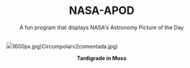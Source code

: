 <div align="center">
  <h1>
    NASA-APOD
  </h1>
</div>
  
<div align="center">
  A fun program that displays NASA's Astronomy Picture of the Day
</div>

<br>

![](https://apod.nasa.gov/apod/image/2305/tardigrade_eyeofscience_960.jpg)1600px.jpg)Circumpolarv2comentada.jpg)

<p align = "center">
  <b>Tardigrade in Moss</b>
</p>
